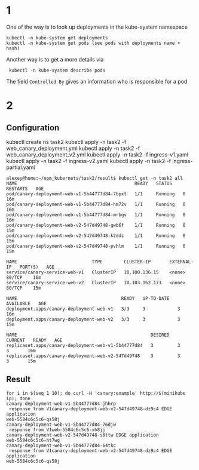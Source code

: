 # 1
One of the way is to look up deployments in the kube-system namespace
```
kubectl -n kube-system get deployments
kubectl -n kube-system get pods (see pods with deployments name + hash)
```
Another way is to get a more details via
```
 kubectl -n kube-system describe pods
```
The field `Controlled By` gives an information who is responsible for a pod


# 2
## Configuration
kubectl create ns task2
kubectl apply -n task2 -f web_canary_deployment.yml
kubectl apply -n task2 -f web_canary_deployment_v2.yml 
kubectl apply -n task2 -f ingress-v1.yaml
kubectl apply -n task2 -f ingress-v2.yaml
kubectl apply -n task2 -f ingress-partial.yaml
```
alexey@home:~/epm_kubernets/task2/result$ kubectl get -n task2 all
NAME                                            READY   STATUS    RESTARTS   AGE
pod/canary-deployment-web-v1-5b44777d84-7bpxt   1/1     Running   0          16m
pod/canary-deployment-web-v1-5b44777d84-hm72v   1/1     Running   0          16m
pod/canary-deployment-web-v1-5b44777d84-mrbgv   1/1     Running   0          16m
pod/canary-deployment-web-v2-547d49748-gwb6f    1/1     Running   0          15m
pod/canary-deployment-web-v2-547d49748-k2ddz    1/1     Running   0          15m
pod/canary-deployment-web-v2-547d49748-pvhlm    1/1     Running   0          15m

NAME                            TYPE        CLUSTER-IP       EXTERNAL-IP   PORT(S)   AGE
service/canary-service-web-v1   ClusterIP   10.100.136.15    <none>        80/TCP    16m
service/canary-service-web-v2   ClusterIP   10.103.162.173   <none>        80/TCP    15m

NAME                                       READY   UP-TO-DATE   AVAILABLE   AGE
deployment.apps/canary-deployment-web-v1   3/3     3            3           16m
deployment.apps/canary-deployment-web-v2   3/3     3            3           15m

NAME                                                  DESIRED   CURRENT   READY   AGE
replicaset.apps/canary-deployment-web-v1-5b44777d84   3         3         3       16m
replicaset.apps/canary-deployment-web-v2-547d49748    3         3         3       15m
```

## Result
```
for i in $(seq 1 10); do curl -H 'canary:example' http://$(minikube ip); done
canary-deployment-web-v1-5b44777d84-jhhrp
 response from V1canary-deployment-web-v2-547d49748-dz9c4 EDGE application
web-5584c6c5c6-qs58j
canary-deployment-web-v1-5b44777d84-76djw
 response from V1web-5584c6c5c6-xh8jj
canary-deployment-web-v2-547d49748-s6ttw EDGE application
web-5584c6c5c6-ht7wg
canary-deployment-web-v1-5b44777d84-64tkc
 response from V1canary-deployment-web-v2-547d49748-dz9c4 EDGE application
web-5584c6c5c6-qs58j
```
